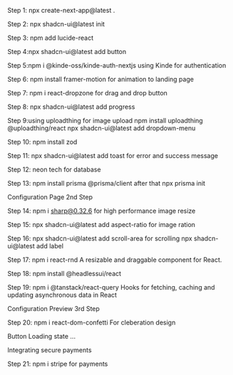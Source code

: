 Step 1: npx create-next-app@latest .

Step 2: npx shadcn-ui@latest init

Step 3: npm add lucide-react

Step 4:npx shadcn-ui@latest add button

Step 5:npm i @kinde-oss/kinde-auth-nextjs using Kinde for authentication

Step 6: npm install framer-motion for animation to landing page

Step 7: npm i react-dropzone for drag and drop button

Step 8: npx shadcn-ui@latest add progress

Step 9:using uploadthing for image upload npm install uploadthing @uploadthing/react
npx shadcn-ui@latest add dropdown-menu

Step 10: npm install zod

Step 11: npx shadcn-ui@latest add toast for error and success message

Step 12: neon tech for database

Step 13: npm install prisma @prisma/client after that npx prisma init

Configuration Page 2nd Step

Step 14: npm i sharp@0.32.6 for high performance image resize

Step 15: npx shadcn-ui@latest add aspect-ratio for image ration

Step 16: npx shadcn-ui@latest add scroll-area for scrolling npx shadcn-ui@latest add label

Step 17: npm i react-rnd A resizable and draggable component for React.

Step 18: npm install @headlessui/react

Step 19: npm i @tanstack/react-query Hooks for fetching, caching and updating asynchronous data in React

Configuration Preview 3rd Step

Step 20: npm i react-dom-confetti For cleberation design

Button Loading state ...

Integrating secure payments

Step 21: npm i stripe for payments
